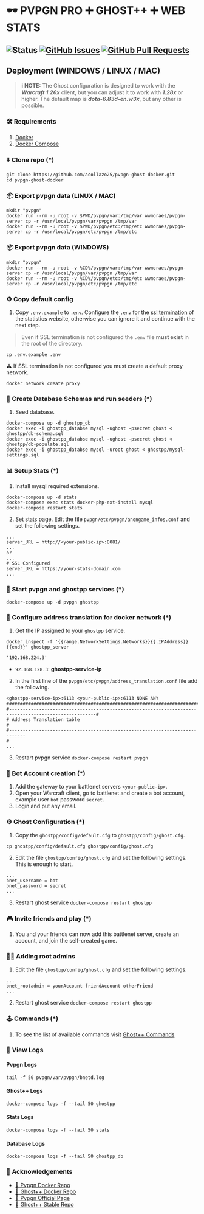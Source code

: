 # 🕶 PVPGN PRO ➕ GHOST++ ➕ WEB STATS

![Status](https://img.shields.io/badge/status-active-success.svg)
[![GitHub Issues](https://img.shields.io/github/issues/acollazo25/pvpgn-ghost-docker.svg)](https://github.com/acollazo25/pvpgn-ghost-docker/issues)
[![GitHub Pull Requests](https://img.shields.io/github/issues-pr/wwmoraes/pvpgn-server-docker.svg)](https://github.com/acollazo25/pvpgn-ghost-docker/pulls)
---

## Deployment (WINDOWS / LINUX / MAC)

> **ℹ️ NOTE:** The Ghost configuration is designed to work with the ***Warcraft 1.26x*** client, but you can adjust it to work with ***1.28x*** or higher. The default map is ***dota-6.83d-en.w3x***, but any other is possible.

### 🛠 Requirements
1. [Docker](https://www.docker.com/products/docker-desktop)
2. [Docker Compose](https://docs.docker.com/compose/install/)

### ⬇️ Clone repo (*)

```shell
git clone https://github.com/acollazo25/pvpgn-ghost-docker.git
cd pvpgn-ghost-docker
```

### 📦 Export pvpgn data (LINUX / MAC)

```shell
mkdir "pvpgn"
docker run --rm -u root -v $PWD/pvpgn/var:/tmp/var wwmoraes/pvpgn-server cp -r /usr/local/pvpgn/var/pvpgn /tmp/var
docker run --rm -u root -v $PWD/pvpgn/etc:/tmp/etc wwmoraes/pvpgn-server cp -r /usr/local/pvpgn/etc/pvpgn /tmp/etc
```

### 📦 Export pvpgn data (WINDOWS)

```shell
mkdir "pvpgn"
docker run --rm -u root -v %CD%/pvpgn/var:/tmp/var wwmoraes/pvpgn-server cp -r /usr/local/pvpgn/var/pvpgn /tmp/var
docker run --rm -u root -v %CD%/pvpgn/etc:/tmp/etc wwmoraes/pvpgn-server cp -r /usr/local/pvpgn/etc/pvpgn /tmp/etc
```

### ⚙ Copy default config
1. Copy `.env.example` to `.env`.  Configure the `.env` for the [ssl termination](https://github.com/evertramos/nginx-proxy-automation) of the statistics website, otherwise you can ignore it and continue with the next step.
> Even if SSL termination is not configured the `.env` file **must exist** in the root of the directory.
```shell
cp .env.example .env
```
⚠ If SSL termination is not configured you must create a default proxy network.
```shell
docker network create proxy
```

### 🚚 Create Database Schemas and run seeders (*)
1. Seed database.
```shell
docker-compose up -d ghostpp_db
docker exec -i ghostpp_databse mysql -ughost -psecret ghost < ghostpp/db-schema.sql
docker exec -i ghostpp_databse mysql -ughost -psecret ghost < ghostpp/db-populate.sql
docker exec -i ghostpp_databse mysql -uroot ghost < ghostpp/mysql-settings.sql
```

### 📊 Setup Stats (*)
1. Install mysql required extensions.
```shell
docker-compose up -d stats
docker-compose exec stats docker-php-ext-install mysql
docker-compose restart stats
```
2. Set stats page. Edit the file `pvpgn/etc/pvpgn/anongame_infos.conf` and set the following settings.
```shell
...
server_URL = http://<your-public-ip>:8081/
...
or
...
# SSL Configured
server_URL = https://your-stats-domain.com
...
```

### 🚩 Start pvpgn and ghostpp services (*)

```shell
docker-compose up -d pvpgn ghostpp
```

### 🔀 Configure address translation for docker network (*)

1. Get the IP assigned to your `ghostpp` service.

```shell
docker inspect -f '{{range.NetworkSettings.Networks}}{{.IPAddress}}{{end}}' ghostpp_server
```
```shell
'192.168.224.3'
```
- `92.168.128.3`: **ghostpp-service-ip**

2. In the first line of the `pvpgn/etc/pvpgn/address_translation.conf` file add the following.

```shell
<ghostpp-service-ip>:6113 <your-public-ip>:6113 NONE ANY
########################################################################################################
#------------------------------------------------------------------------------------------------------#
# Address Translation table                                                                            #
#----------------------------------------------------------------------------
#
...
```

3. Restart pvpgn service `docker-compose restart pvpgn`

### 🤖 Bot Account creation (*)

1. Add the gateway to your battlenet servers `<your-public-ip>`.
2. Open your Warcraft client, go to battlenet and create a bot account, example user `bot` password `secret`.
3. Login and put any email.

### ⚙️ Ghost Configuration (*)

1. Copy the `ghostpp/config/default.cfg` to `ghostpp/config/ghost.cfg`.
```shell
cp ghostpp/config/default.cfg ghostpp/config/ghost.cfg
```
2. Edit the file `ghostpp/config/ghost.cfg` and set the following settings. This is enough to start.
```shell
...
bnet_username = bot
bnet_password = secret
...
```
3. Restart ghost service `docker-compose restart ghostpp`

### 🎮 Invite friends and play (*)

1. You and your friends can now add this battlenet server, create an account, and join the self-created game.

### 👮‍♂️ Adding root admins

1. Edit the file `ghostpp/config/ghost.cfg` and set the following settings.
```shell
...
bnet_rootadmin = yourAccount friendAccount otherFriend
...
```
2. Restart ghost service `docker-compose restart ghostpp`

### 🕹 Commands (*)

1. To see the list of available commands visit [Ghost++ Commands](https://wiki.eurobattle.net/index.php/Ghost++:Commands)

### 📄 View Logs
#### Pvpgn Logs
```shell
tail -f 50 pvpgn/var/pvpgn/bnetd.log
```
#### Ghost++ Logs
```shell
docker-compose logs -f --tail 50 ghostpp
```
#### Stats Logs
```shell
docker-compose logs -f --tail 50 stats
```
#### Database Logs
```shell
docker-compose logs -f --tail 50 ghostpp_db
```

### 🎉 Acknowledgements
-   [🙌 Pvpgn Docker Repo](https://github.com/wwmoraes/pvpgn-server-docker)
-   [🙌 Ghost++ Docker Repo](https://github.com/Fatorin/ghostpp_docker)
-   [🙌 Pvpgn Official Page](https://pvpgn.pro/)
-   [🙌 Ghost++ Stable Repo](https://github.com/uakfdotb/ghostpp)
